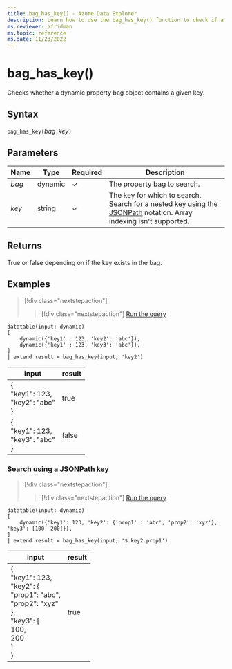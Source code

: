 ```yaml
---
title: bag_has_key() - Azure Data Explorer
description: Learn how to use the bag_has_key() function to check if a dynamic property bag object contains a given key. 
ms.reviewer: afridman
ms.topic: reference
ms.date: 11/23/2022
---
```

# bag_has_key()

Checks whether a dynamic property bag object contains a given key.

## Syntax

`bag_has_key(`*bag*`,`*key*`)`

## Parameters

| Name | Type | Required | Description |
| -- | -- | -- | -- |
| *bag* | dynamic | &check; | The property bag to search. |
| *key* | string | &check; | The key for which to search.  Search for a nested key using the [JSONPath](jsonpath.md) notation. Array indexing isn't supported. |

## Returns

True or false depending on if the key exists in the bag.

## Examples

> [!div class="nextstepaction"]
> > [!div class="nextstepaction"]
> <a href="https://dataexplorer.azure.com/clusters/help/databases/Samples?query=H4sIAAAAAAAAA0tJLAHCpJxUjcy8gtISK4WUyrzE3MxkTa5oLgUggHI1qtWzUysN1RWsFAyNjHUUQDwjdSsF9cSkZPVaTR1Cao2R1cZy1SikVpSk5qUoFKUWl+aUKNgqJCWmx2ckFscD1UJcArNDEwDPKMflogAAAA==" target="_blank">Run the query</a>

```kusto
datatable(input: dynamic)
[
    dynamic({'key1' : 123, 'key2': 'abc'}),
    dynamic({'key1' : 123, 'key3': 'abc'}),
]
| extend result = bag_has_key(input, 'key2')
```

|input|result|
|---|---|
|{<br>  "key1": 123,<br>  "key2": "abc"<br>}|true<br>|
|{<br>  "key1": 123,<br>  "key3": "abc"<br>}|false<br>|

### Search using a JSONPath key

> [!div class="nextstepaction"]
> > [!div class="nextstepaction"]
> <a href="https://dataexplorer.azure.com/clusters/help/databases/Samples?query=H4sIAAAAAAAAAy2OwQqDMBBE7/mKPRTWQJAk3gL9EhGJGlqpTUUjGK3/3g3p7unN7DA72EDbTa4Y/bwFA0P09j32nNUMaP5YnPhyUaEBpSsBCTTBifPymRWCAbRdj+QkIVm4xwOvfFoR10pKAVrK5uKCNewLbg/OD7C4dZsC3KGzj/Zp15YC+RkK38rUVOYW/gOk4uu+rQAAAA==" target="_blank">Run the query</a>

```kusto
datatable(input: dynamic)
[
    dynamic({'key1': 123, 'key2': {'prop1' : 'abc', 'prop2': 'xyz'}, 'key3': [100, 200]}),
]
| extend result = bag_has_key(input, '$.key2.prop1')
```

|input|result|
|---|---|
|{<br>  "key1": 123,<br>  "key2": {<br>    "prop1": "abc",<br>    "prop2": "xyz"<br>  },<br>  "key3": [<br>    100,<br>    200<br>  ]<br>}|true<br>|
